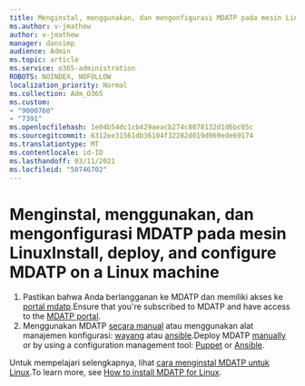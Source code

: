 ```yaml
---
title: Menginstal, menggunakan, dan mengonfigurasi MDATP pada mesin Linux
ms.author: v-jmathew
author: v-jmathew
manager: dansimp
audience: Admin
ms.topic: article
ms.service: o365-administration
ROBOTS: NOINDEX, NOFOLLOW
localization_priority: Normal
ms.collection: Adm_O365
ms.custom:
- "9000760"
- "7391"
ms.openlocfilehash: 1e04b54dc1cb429aeacb274c8078132d1d6bc05c
ms.sourcegitcommit: 6312ee31561db36104f32282d019d069ede69174
ms.translationtype: MT
ms.contentlocale: id-ID
ms.lasthandoff: 03/11/2021
ms.locfileid: "50746702"
---
```

# <a name="install-deploy-and-configure-mdatp-on-a-linux-machine"></a><span data-ttu-id="04449-102">Menginstal, menggunakan, dan mengonfigurasi MDATP pada mesin Linux</span><span class="sxs-lookup"><span data-stu-id="04449-102">Install, deploy, and configure MDATP on a Linux machine</span></span>

1. <span data-ttu-id="04449-103">Pastikan bahwa Anda berlangganan ke MDATP dan memiliki akses ke [portal mdatp](https://go.microsoft.com/fwlink/?linkid=2144512).</span><span class="sxs-lookup"><span data-stu-id="04449-103">Ensure that you're subscribed to MDATP and have access to the [MDATP portal](https://go.microsoft.com/fwlink/?linkid=2144512).</span></span>
2. <span data-ttu-id="04449-104">Menggunakan MDATP [secara manual](https://go.microsoft.com/fwlink/?linkid=2144809) atau menggunakan alat manajemen konfigurasi: [wayang](https://go.microsoft.com/fwlink/?linkid=2144715) atau [ansible](https://go.microsoft.com/fwlink/?linkid=2144716).</span><span class="sxs-lookup"><span data-stu-id="04449-104">Deploy MDATP [manually](https://go.microsoft.com/fwlink/?linkid=2144809) or by using a configuration management tool: [Puppet](https://go.microsoft.com/fwlink/?linkid=2144715) or [Ansible](https://go.microsoft.com/fwlink/?linkid=2144716).</span></span>

<span data-ttu-id="04449-105">Untuk mempelajari selengkapnya, lihat [cara menginstal MDATP untuk Linux](https://go.microsoft.com/fwlink/?linkid=2144717).</span><span class="sxs-lookup"><span data-stu-id="04449-105">To learn more, see [How to install MDATP for Linux](https://go.microsoft.com/fwlink/?linkid=2144717).</span></span>
